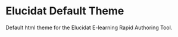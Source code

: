 Elucidat Default Theme
==========================

Default html theme for the Elucidat E-learning Rapid Authoring Tool.
